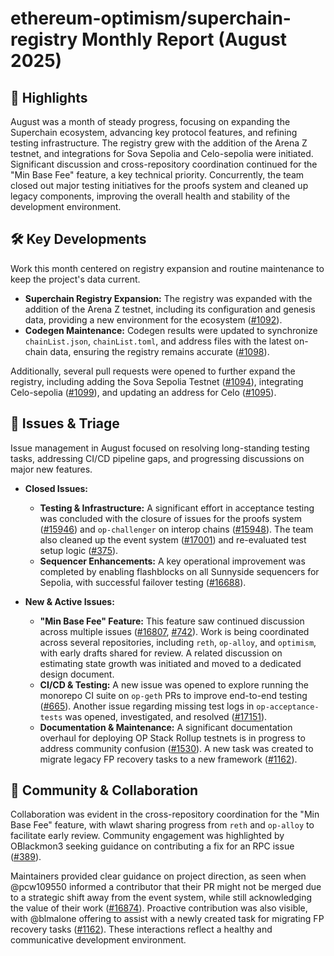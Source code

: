 # ethereum-optimism/superchain-registry Monthly Report (August 2025)

## 🚀 Highlights
August was a month of steady progress, focusing on expanding the Superchain ecosystem, advancing key protocol features, and refining testing infrastructure. The registry grew with the addition of the Arena Z testnet, and integrations for Sova Sepolia and Celo-sepolia were initiated. Significant discussion and cross-repository coordination continued for the "Min Base Fee" feature, a key technical priority. Concurrently, the team closed out major testing initiatives for the proofs system and cleaned up legacy components, improving the overall health and stability of the development environment.

## 🛠️ Key Developments
Work this month centered on registry expansion and routine maintenance to keep the project's data current.

- **Superchain Registry Expansion:** The registry was expanded with the addition of the Arena Z testnet, including its configuration and genesis data, providing a new environment for the ecosystem ([#1092](https://github.com/ethereum-optimism/superchain-registry/pull/1092)).
- **Codegen Maintenance:** Codegen results were updated to synchronize `chainList.json`, `chainList.toml`, and address files with the latest on-chain data, ensuring the registry remains accurate ([#1098](https://github.com/ethereum-optimism/superchain-registry/pull/1098)).

Additionally, several pull requests were opened to further expand the registry, including adding the Sova Sepolia Testnet ([#1094](https://github.com/ethereum-optimism/superchain-registry/pull/1094)), integrating Celo-sepolia ([#1099](https://github.com/ethereum-optimism/superchain-registry/pull/1099)), and updating an address for Celo ([#1095](https://github.com/ethereum-optimism/superchain-registry/pull/1095)).

## 🐛 Issues & Triage
Issue management in August focused on resolving long-standing testing tasks, addressing CI/CD pipeline gaps, and progressing discussions on major new features.

- **Closed Issues:**
    - **Testing & Infrastructure:** A significant effort in acceptance testing was concluded with the closure of issues for the proofs system ([#15946](https://github.com/ethereum-optimism/superchain-registry/issues/15946)) and `op-challenger` on interop chains ([#15948](https://github.com/ethereum-optimism/superchain-registry/issues/15948)). The team also cleaned up the event system ([#17001](https://github.com/ethereum-optimism/superchain-registry/issues/17001)) and re-evaluated test setup logic ([#375](https://github.com/ethereum-optimism/superchain-registry/issues/375)).
    - **Sequencer Enhancements:** A key operational improvement was completed by enabling flashblocks on all Sunnyside sequencers for Sepolia, with successful failover testing ([#16688](https://github.com/ethereum-optimism/superchain-registry/issues/16688)).

- **New & Active Issues:**
    - **"Min Base Fee" Feature:** This feature saw continued discussion across multiple issues ([#16807](https://github.com/ethereum-optimism/superchain-registry/issues/16807), [#742](https://github.com/ethereum-optimism/superchain-registry/issues/742)). Work is being coordinated across several repositories, including `reth`, `op-alloy`, and `optimism`, with early drafts shared for review. A related discussion on estimating state growth was initiated and moved to a dedicated design document.
    - **CI/CD & Testing:** A new issue was opened to explore running the monorepo CI suite on `op-geth` PRs to improve end-to-end testing ([#665](https://github.com/ethereum-optimism/superchain-registry/issues/665)). Another issue regarding missing test logs in `op-acceptance-tests` was opened, investigated, and resolved ([#17151](https://github.com/ethereum-optimism/superchain-registry/issues/17151)).
    - **Documentation & Maintenance:** A significant documentation overhaul for deploying OP Stack Rollup testnets is in progress to address community confusion ([#1530](https://github.com/ethereum-optimism/superchain-registry/issues/1530)). A new task was created to migrate legacy FP recovery tasks to a new framework ([#1162](https://github.com/ethereum-optimism/superchain-registry/issues/1162)).

## 💬 Community & Collaboration
Collaboration was evident in the cross-repository coordination for the "Min Base Fee" feature, with wlawt sharing progress from `reth` and `op-alloy` to facilitate early review. Community engagement was highlighted by OBlackmon3 seeking guidance on contributing a fix for an RPC issue ([#389](https://github.com/ethereum-optimism/superchain-registry/issues/389)).

Maintainers provided clear guidance on project direction, as seen when @pcw109550 informed a contributor that their PR might not be merged due to a strategic shift away from the event system, while still acknowledging the value of their work ([#16874](https://github.com/ethereum-optimism/superchain-registry/issues/16874)). Proactive contribution was also visible, with @blmalone offering to assist with a newly created task for migrating FP recovery tasks ([#1162](https://github.com/ethereum-optimism/superchain-registry/issues/1162)). These interactions reflect a healthy and communicative development environment.